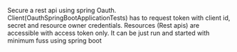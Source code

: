 Secure a rest api using spring Oauth.  Client(OauthSpringBootApplicationTests) has to request token with client id, secret 
and resource owner credentials. 
Resources (Rest apis) are accessible with access token only. 
It can be just run and started with minimum fuss using spring boot
